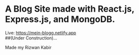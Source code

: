 # A Blog Site made with React.js, Express.js, and MongoDB.

Live: https://mein-blogg.netlify.app  
##(Under Construction)...

Made my Rizwan Kabir
